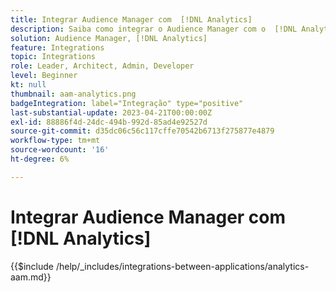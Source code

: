 ```yaml
---
title: Integrar Audience Manager com  [!DNL Analytics]
description: Saiba como integrar o Audience Manager com o  [!DNL Analytics].
solution: Audience Manager, [!DNL Analytics]
feature: Integrations
topic: Integrations
role: Leader, Architect, Admin, Developer
level: Beginner
kt: null
thumbnail: aam-analytics.png
badgeIntegration: label="Integração" type="positive"
last-substantial-update: 2023-04-21T00:00:00Z
exl-id: 88886f4d-24dc-494b-992d-85ad4e92527d
source-git-commit: d35dc06c56c117cffe70542b6713f275877e4879
workflow-type: tm+mt
source-wordcount: '16'
ht-degree: 6%

---
```


# Integrar Audience Manager com [!DNL Analytics]

{{$include /help/_includes/integrations-between-applications/analytics-aam.md}}
